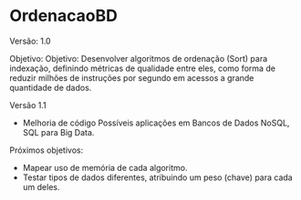 # OrdenacaoBD
Versão: 1.0

Objetivo: Objetivo: Desenvolver algoritmos de ordenação (Sort) para indexação, definindo métricas de qualidade entre eles,
como forma de reduzir milhões de instruções por segundo em acessos a grande quantidade de dados. 

Versão 1.1
- Melhoria de código
Possíveis aplicações em Bancos de Dados NoSQL, SQL para Big Data.

Próximos objetivos:
- Mapear uso de memória de cada algoritmo.
- Testar tipos de dados diferentes, atribuindo um peso (chave) para cada um deles.
